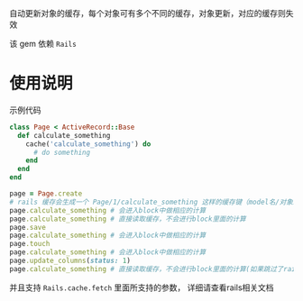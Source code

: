 自动更新对象的缓存，每个对象可有多个不同的缓存，对象更新，对应的缓存则失效

该 gem 依赖 `Rails`

# 使用说明

示例代码

```ruby
class Page < ActiveRecord::Base
  def calculate_something
    cache('calculate_something') do
      # do something
    end
  end
end

page = Page.create
# rails 缓存会生成一个 Page/1/calculate_something 这样的缓存键（model名/对象id/传入的namespace）
page.calculate_something # 会进入block中做相应的计算
page.calculate_something # 直接读取缓存，不会进行block里面的计算
page.save
page.calculate_something # 会进入block中做相应的计算
page.touch
page.calculate_something # 会进入block中做相应的计算
page.update_columns(status: 1)
page.calculate_something # 直接读取缓存，不会进行block里面的计算(如果跳过了rails的回调话，则不能更新缓存)
```

并且支持 `Rails.cache.fetch` 里面所支持的参数， 详细请查看rails相关文档
